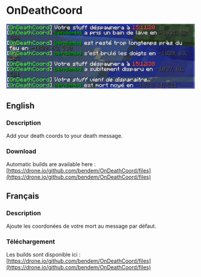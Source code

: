 # OnDeathCoord

![Preview](preview.jpg)

## English

### Description

Add your death coords to your death message.

### Download

Automatic builds are available here : [https://drone.io/github.com/bendem/OnDeathCoord/files](https://drone.io/github.com/bendem/OnDeathCoord/files)


## Français

### Description

Ajoute les coordonées de votre mort au message par défaut.

### Téléchargement

Les builds sont disponible ici : [https://drone.io/github.com/bendem/OnDeathCoord/files](https://drone.io/github.com/bendem/OnDeathCoord/files)
